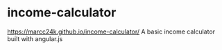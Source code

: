 # income-calculator
https://marcc24k.github.io/income-calculator/
A basic income calculator built with angular.js
